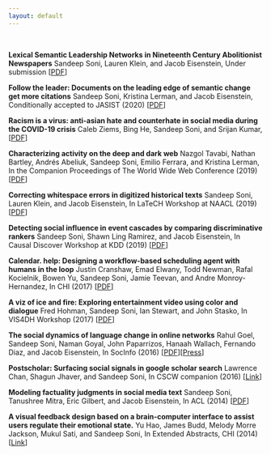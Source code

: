```yaml
---
layout: default
---
```


<br>

**Lexical Semantic Leadership Networks in Nineteenth Century Abolitionist Newspapers**
Sandeep Soni, Lauren Klein, and Jacob Eisenstein,
Under submission
[[PDF]()]

**Follow the leader: Documents on the leading edge of semantic change get more citations**
Sandeep Soni, Kristina Lerman, and Jacob Eisenstein,
Conditionally accepted to JASIST (2020)
[[PDF](https://arxiv.org/pdf/1909.04189.pdf)]

**Racism is a virus: anti-asian hate and counterhate in social media during the COVID-19 crisis**
Caleb Ziems, Bing He, Sandeep Soni, and Srijan Kumar,
[[PDF](https://arxiv.org/pdf/2005.12423.pdf)]

**Characterizing activity on the deep and dark web**
Nazgol Tavabi, Nathan Bartley, Andrés Abeliuk, Sandeep Soni, Emilio Ferrara, and Kristina Lerman,
In the Companion Proceedings of The World Wide Web Conference (2019)
[[PDF](https://arxiv.org/pdf/1903.00156.pdf)]

**Correcting whitespace errors in digitized historical texts**
Sandeep Soni, Lauren Klein, and Jacob Eisenstein,
In LaTeCH Workshop at NAACL (2019)
[[PDF](https://www.aclweb.org/anthology/W19-2513.pdf)]

**Detecting social influence in event cascades by comparing discriminative rankers**
Sandeep Soni, Shawn Ling Ramirez, and Jacob Eisenstein,
In Causal Discover Workshop at KDD (2019)
[[PDF](http://proceedings.mlr.press/v104/soni19a/soni19a.pdf)]

**Calendar. help: Designing a workflow-based scheduling agent with humans in the loop**
Justin Cranshaw, Emad Elwany, Todd Newman, Rafal Kocielnik, Bowen Yu, Sandeep Soni, Jamie Teevan, and Andre Monroy-Hernandez,
In CHI (2017)
[[PDF](https://github.com/sandeepsoni/sandeepsoni.github.io/blob/master/resources/cranshaw-chi-2017.pdf)]

**A viz of ice and fire: Exploring entertainment video using color and dialogue**
Fred Hohman, Sandeep Soni, Ian Stewart, and John Stasko,
In VIS4DH Workshop (2017)
[[PDF](https://www.cc.gatech.edu/~stasko/papers/vis4dh17-thrones.pdf)]

**The social dynamics of language change in online networks**
Rahul Goel, Sandeep Soni, Naman Goyal, John Paparrizos, Hanaah Wallach, Fernando Diaz, and Jacob Eisenstein,
In SocInfo (2016)
[[PDF](https://arxiv.org/pdf/1609.02075.pdf)][[Press](https://gretchenmcculloch.com/book/)]

**Postscholar: Surfacing social signals in google scholar search**
Lawrence Chan, Shagun Jhaver, and Sandeep Soni,
In CSCW companion (2016)
[[Link](https://dl.acm.org/doi/abs/10.1145/2818052.2874314)]

**Modeling factuality judgments in social media text**
Sandeep Soni, Tanushree Mitra, Eric Gilbert, and Jacob Eisenstein,
In ACL (2014)
[[PDF](https://www.aclweb.org/anthology/P14-2068.pdf)]

**A visual feedback design based on a brain-computer interface to assist users regulate their emotional state.**
Yu Hao, James Budd, Melody Morre Jackson, Mukul Sati, and Sandeep Soni,
In Extended Abstracts, CHI (2014)
[[Link](https://dl.acm.org/doi/abs/10.1145/2559206.2581132)]

<br><br>
